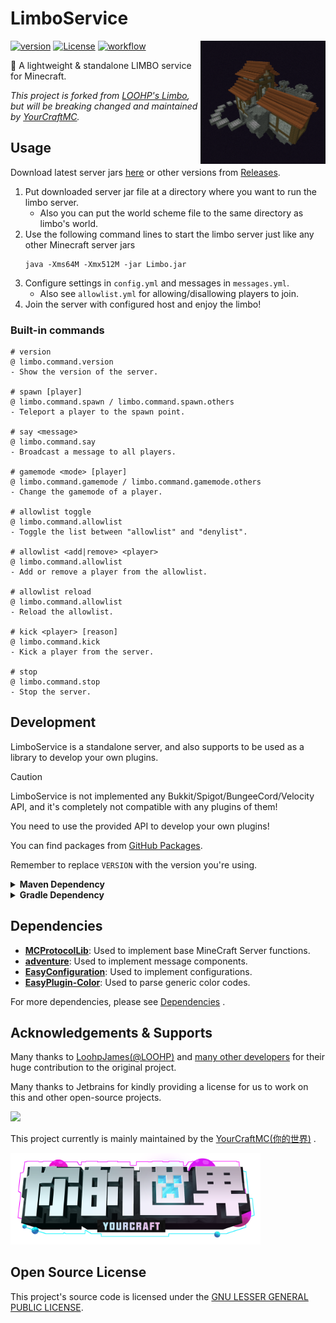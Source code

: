 # LimboService
<img src=".doc/images/map.png" width=200px align="right" alt="Map image">

[![version](https://img.shields.io/github/v/release/YourCraftMC/LimboService)](https://github.com/YourCraftMC/LimboService/releases)
[![License](https://img.shields.io/github/license/YourCraftMC/LimboService)](https://www.gnu.org/licenses/lgpl-3.0.html)
[![workflow](https://github.com/YourCraftMC/LimboService/actions/workflows/maven.yml/badge.svg?branch=master)](https://github.com/YourCraftMC/LimboService/actions/workflows/maven.yml)



🌆 A lightweight & standalone LIMBO service for Minecraft.



_This project is forked from [LOOHP's Limbo](https://github.com/LOOHP/Limbo),
but will be breaking changed and maintained by [YourCraftMC](https://github.com/YourCraftMC)._

## Usage

Download latest server jars [here](https://github.com/YourCraftMC/LimboService/releases/latest)
or other versions from [Releases](https://github.com/YourCraftMC/LimboService/releases).

1. Put downloaded server jar file at a directory where you want to run the limbo server.
    - Also you can put the world scheme file to the same directory as limbo's world.
2. Use the following command lines to start the limbo server just like any other Minecraft server jars
   ```shell
   java -Xms64M -Xmx512M -jar Limbo.jar
   ```
3. Configure settings in `config.yml` and messages in `messages.yml`.
    - Also see `allowlist.yml` for allowing/disallowing players to join.
4. Join the server with configured host and enjoy the limbo!

### Built-in commands

```text
# version
@ limbo.command.version
- Show the version of the server.

# spawn [player]
@ limbo.command.spawn / limbo.command.spawn.others
- Teleport a player to the spawn point.

# say <message>
@ limbo.command.say
- Broadcast a message to all players.

# gamemode <mode> [player]
@ limbo.command.gamemode / limbo.command.gamemode.others
- Change the gamemode of a player.

# allowlist toggle
@ limbo.command.allowlist
- Toggle the list between "allowlist" and "denylist".

# allowlist <add|remove> <player>
@ limbo.command.allowlist
- Add or remove a player from the allowlist.

# allowlist reload
@ limbo.command.allowlist
- Reload the allowlist.

# kick <player> [reason]
@ limbo.command.kick
- Kick a player from the server.

# stop
@ limbo.command.stop
- Stop the server.
```

## Development

LimboService is a standalone server, and also supports to be used as a library to develop your own plugins.

> [!CAUTION]
> LimboService is not implemented any Bukkit/Spigot/BungeeCord/Velocity API, 
> and it's completely not compatible with any plugins of them!
> 
> You need to use the provided API to develop your own plugins!

You can find packages from [GitHub Packages](https://github.com/orgs/YourCraftMC/packages?repo_name=LimboService).

Remember to replace `VERSION` with the version you're using.

<details>
<summary><b>Maven Dependency</b></summary>

```xml

<project>
    <repositories>

        <repository>
            <!-- Using Maven Central Repository for secure and stable updates, though synchronization might be needed. -->
            <id>maven</id>
            <name>Maven Central</name>
            <url>https://repo1.maven.org/maven2</url>
        </repository>

        <repository>
            <!-- Using GitHub dependencies for real-time updates, configuration required (recommended). -->
            <id>limboservice-repo</id>
            <name>GitHub Packages for LimboService</name>
            <url>https://maven.pkg.github.com/YourCraftMC/LimboService</url>
        </repository>

    </repositories>

    <project>
        <dependencies>
            <dependency>
                <groupId>cn.ycraft</groupId>
                <artifactId>limboservice</artifactId>
                <version>[VERSION]</version>
                <scope>compile</scope>
            </dependency>
        </dependencies>
    </project>
</project>
```

</details>

<details>
<summary><b>Gradle Dependency</b></summary>

```groovy
repositories {
    // Using Maven Central Repository for secure and stable updates, though synchronization might be needed.
    mavenCentral()

    // Using GitHub dependencies for real-time updates, configuration required (recommended).
    maven { url 'https://maven.pkg.github.com/YourCraftMC/LimboService' }
}

dependencies {
    api "cn.ycraft:limboservice:[LATEST RELEASE]"
}
```

</details>

## Dependencies

- [**MCProtocolLib**](https://github.com/GeyserMC/MCProtocolLib): Used to implement base MineCraft Server functions.
- [**adventure**](https://github.com/KyoriPowered/adventure): Used to implement message components.
- [**EasyConfiguration**](https://github.com/CarmJos/EasyConfiguration/pull/101): Used to implement configurations.
- [**EasyPlugin-Color**](https://github.com/CarmJos/EasyPlugin): Used to parse generic color codes.

For more dependencies, please see  [Dependencies](https://github.com/YourCraftMC/LimboService/network/dependencies) .

## Acknowledgements & Supports

Many thanks to [LoohpJames(@LOOHP)](https://github.com/LOOHP)
and [many other developers](https://github.com/LOOHP/Limbo/graphs/contributors) for their huge contribution to the
original project.

Many thanks to Jetbrains for kindly providing a license for us to work on this and other open-source projects.

[![](https://resources.jetbrains.com/storage/products/company/brand/logos/jb_beam.svg)](https://www.jetbrains.com/?from=https://github.com/CarmJos/EasyConfiguration)

This project currently is mainly maintained by the  [YourCraftMC(你的世界)](https://www.ycraft.cn) .

<img src="https://raw.githubusercontent.com/YourCraftMC/.github/refs/heads/main/imgs/text_1440p.png" alt="Team logo" width="400px">

## Open Source License

This project's source code is licensed under
the [GNU LESSER GENERAL PUBLIC LICENSE](https://www.gnu.org/licenses/lgpl-3.0.html).